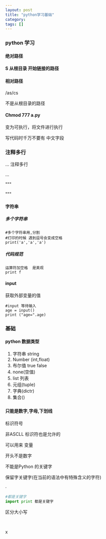 ```yaml
---
layout: post
title: "python学习基础"
category: 
tags: []
---
```


### python 学习

####   绝对路径

#### S  从根目录 开始链接的路径

#### 相对路径

 /as/cs

 不是从根目录的路径

#### Chmod 777 a.py

变为可执行，将文件进行执行

写代码时千万不要有 中文字段

### 注释多行

… 注释多行

  



...

"""

  """

#### 字符串

#####  多个字符串

```
#多个字符串用,分割
#打印的时候 遇到逗号会变成空格
print('a','a','a')

```

##### 代码规范

 ```
运算符加空格  是美观
print f

 ```





#### input 

  获取外部变量的值



```
#input 等待输入
age = input()
print ("age=".age)
```



### 基础

#### python 数据类型

1. 字符串 string
2. Number  (int,float)
3. 布尔值 true false
4. none(空值)
5. list 列表
6. 元组(tuple)
7. 字典(dictr)
8. 集合()



##### 

#### 只能是数字,字母,下划线

标识符号

  非ASCLL 标识符也是允许的

可以用来 变量

 开头不是数字 

不能是Python 的关键字

保留字关键字(在当前的语法中有特殊含义的字符)

·

```python
#都是关键字
import print 都是关键字

```



  区分大小写



​    

  x